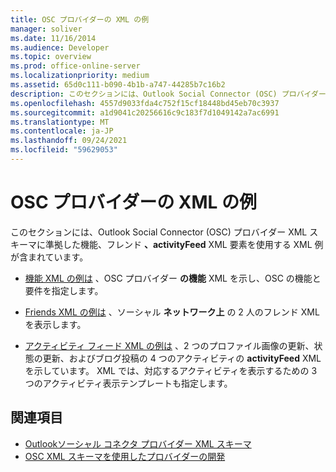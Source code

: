 ```yaml
---
title: OSC プロバイダーの XML の例
manager: soliver
ms.date: 11/16/2014
ms.audience: Developer
ms.topic: overview
ms.prod: office-online-server
ms.localizationpriority: medium
ms.assetid: 65d0c111-b090-4b1b-a747-44285b7c16b2
description: このセクションには、Outlook Social Connector (OSC) プロバイダー XML スキーマに準拠した機能、フレンド、activityFeed XML 要素を使用する XML の例が含まれています。
ms.openlocfilehash: 4557d9033fda4c752f15cf18448bd45eb70c3937
ms.sourcegitcommit: a1d9041c20256616c9c183f7d1049142a7ac6991
ms.translationtype: MT
ms.contentlocale: ja-JP
ms.lasthandoff: 09/24/2021
ms.locfileid: "59629053"
---
```

# <a name="osc-provider-xml-examples"></a>OSC プロバイダーの XML の例

このセクションには、Outlook Social Connector (OSC) プロバイダー XML スキーマに準拠した機能、フレンド **、activityFeed** XML 要素を使用する XML 例が含まれています。  
  
- [機能 XML の例は](capabilities-xml-example.md) 、OSC プロバイダー **の機能** XML を示し、OSC の機能と要件を指定します。 
    
- [Friends XML の例は](friends-xml-example.md) 、ソーシャル **ネットワーク上** の 2 人のフレンド XML を表示します。 
    
- [アクティビティ フィード XML の例は](activity-feed-xml-example.md) 、2 つのプロファイル画像の更新、状態の更新、およびブログ投稿の 4 つのアクティビティの **activityFeed** XML を示しています。 XML では、対応するアクティビティを表示するための 3 つのアクティビティ表示テンプレートも指定します。 
    
## <a name="see-also"></a>関連項目

- [Outlookソーシャル コネクタ プロバイダー XML スキーマ](outlook-social-connector-provider-xml-schema.md)
- [OSC XML スキーマを使用したプロバイダーの開発](developing-a-provider-with-the-osc-xml-schema.md)

